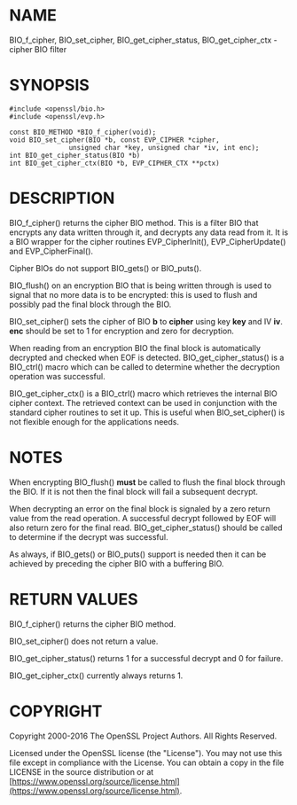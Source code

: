 # NAME

BIO\_f\_cipher, BIO\_set\_cipher, BIO\_get\_cipher\_status, BIO\_get\_cipher\_ctx - cipher BIO filter

# SYNOPSIS

    #include <openssl/bio.h>
    #include <openssl/evp.h>

    const BIO_METHOD *BIO_f_cipher(void);
    void BIO_set_cipher(BIO *b, const EVP_CIPHER *cipher,
                   unsigned char *key, unsigned char *iv, int enc);
    int BIO_get_cipher_status(BIO *b)
    int BIO_get_cipher_ctx(BIO *b, EVP_CIPHER_CTX **pctx)

# DESCRIPTION

BIO\_f\_cipher() returns the cipher BIO method. This is a filter
BIO that encrypts any data written through it, and decrypts any data
read from it. It is a BIO wrapper for the cipher routines
EVP\_CipherInit(), EVP\_CipherUpdate() and EVP\_CipherFinal().

Cipher BIOs do not support BIO\_gets() or BIO\_puts().

BIO\_flush() on an encryption BIO that is being written through is
used to signal that no more data is to be encrypted: this is used
to flush and possibly pad the final block through the BIO.

BIO\_set\_cipher() sets the cipher of BIO **b** to **cipher** using key **key**
and IV **iv**. **enc** should be set to 1 for encryption and zero for
decryption.

When reading from an encryption BIO the final block is automatically
decrypted and checked when EOF is detected. BIO\_get\_cipher\_status()
is a BIO\_ctrl() macro which can be called to determine whether the
decryption operation was successful.

BIO\_get\_cipher\_ctx() is a BIO\_ctrl() macro which retrieves the internal
BIO cipher context. The retrieved context can be used in conjunction
with the standard cipher routines to set it up. This is useful when
BIO\_set\_cipher() is not flexible enough for the applications needs.

# NOTES

When encrypting BIO\_flush() **must** be called to flush the final block
through the BIO. If it is not then the final block will fail a subsequent
decrypt.

When decrypting an error on the final block is signaled by a zero
return value from the read operation. A successful decrypt followed
by EOF will also return zero for the final read. BIO\_get\_cipher\_status()
should be called to determine if the decrypt was successful.

As always, if BIO\_gets() or BIO\_puts() support is needed then it can
be achieved by preceding the cipher BIO with a buffering BIO.

# RETURN VALUES

BIO\_f\_cipher() returns the cipher BIO method.

BIO\_set\_cipher() does not return a value.

BIO\_get\_cipher\_status() returns 1 for a successful decrypt and 0
for failure.

BIO\_get\_cipher\_ctx() currently always returns 1.

# COPYRIGHT

Copyright 2000-2016 The OpenSSL Project Authors. All Rights Reserved.

Licensed under the OpenSSL license (the "License").  You may not use
this file except in compliance with the License.  You can obtain a copy
in the file LICENSE in the source distribution or at
[https://www.openssl.org/source/license.html](https://www.openssl.org/source/license.html).
